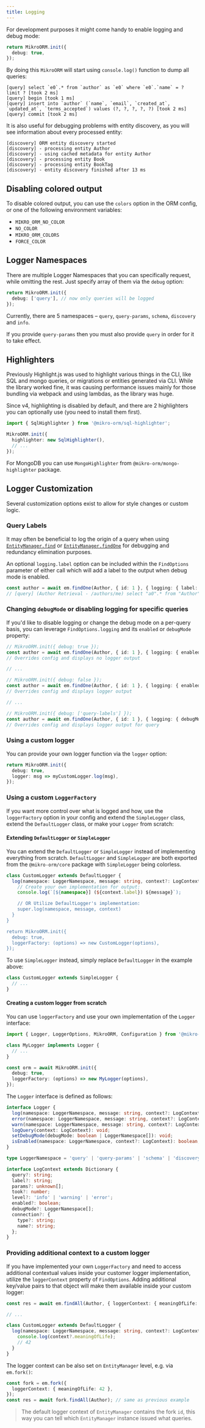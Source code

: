 ```yaml
---
title: Logging
---
```


For development purposes it might come handy to enable logging and debug mode:

```ts
return MikroORM.init({
  debug: true,
});
```

By doing this `MikroORM` will start using `console.log()` function to dump all queries:

```
[query] select `e0`.* from `author` as `e0` where `e0`.`name` = ? limit ? [took 2 ms]
[query] begin [took 1 ms]
[query] insert into `author` (`name`, `email`, `created_at`, `updated_at`, `terms_accepted`) values (?, ?, ?, ?, ?) [took 2 ms]
[query] commit [took 2 ms]
```

It is also useful for debugging problems with entity discovery, as you will see information about every processed entity:

```
[discovery] ORM entity discovery started
[discovery] - processing entity Author
[discovery] - using cached metadata for entity Author
[discovery] - processing entity Book
[discovery] - processing entity BookTag
[discovery] - entity discovery finished after 13 ms
```

## Disabling colored output

To disable colored output, you can use the `colors` option in the ORM config, or one of the following environment variables:

- `MIKRO_ORM_NO_COLOR`
- `NO_COLOR`
- `MIKRO_ORM_COLORS`
- `FORCE_COLOR`

## Logger Namespaces

There are multiple Logger Namespaces that you can specifically request, while omitting the rest. Just specify array of them via the `debug` option:

```ts
return MikroORM.init({
  debug: ['query'], // now only queries will be logged
});
```

Currently, there are 5 namespaces – `query`, `query-params`, `schema`, `discovery` and `info`.

If you provide `query-params` then you must also provide `query` in order for it to take effect.

## Highlighters

Previously Highlight.js was used to highlight various things in the CLI, like SQL and mongo queries, or migrations or entities generated via CLI. While the library worked fine, it was causing performance issues mainly for those bundling via webpack and using lambdas, as the library was huge.

Since v4, highlighting is disabled by default, and there are 2 highlighters you can optionally use (you need to install them first).

```ts
import { SqlHighlighter } from '@mikro-orm/sql-highlighter';

MikroORM.init({
  highlighter: new SqlHighlighter(),
  // ...
});
```

For MongoDB you can use `MongoHighlighter` from `@mikro-orm/mongo-highlighter` package.

## Logger Customization

Several customization options exist to allow for style changes or custom logic.

### Query Labels

It may often be beneficial to log the origin of a query when using [`EntityManager.find`](./entity-manager.md#fetching-entities-with-entitymanager) or [`EntityManager.findOne`](./entity-manager.md#fetching-entities-with-entitymanager) for debugging and redundancy elimination purposes.

An optional `logging.label` option can be included within the `FindOptions` parameter of either call which will add a label to the output when debug mode is enabled.

```ts
const author = await em.findOne(Author, { id: 1 }, { logging: { label: 'Author Retrieval - /authors/me' } });
// [query] (Author Retrieval - /authors/me) select "a0".* from "Author" as "a0" where "a0"."id" = 1 limit 1 [took 21 ms]
```

### Changing `debugMode` or disabling logging for specific queries

If you'd like to disable logging or change the debug mode on a per-query basis, you can leverage `FindOptions.logging` and its `enabled` or `debugMode` property:

```ts
// MikroORM.init({ debug: true });
const author = await em.findOne(Author, { id: 1 }, { logging: { enabled: false } });
// Overrides config and displays no logger output

// ...

// MikroORM.init({ debug: false });
const author = await em.findOne(Author, { id: 1 }, { logging: { enabled: true } });
// Overrides config and displays logger output

// ...

// MikroORM.init({ debug: ['query-labels'] });
const author = await em.findOne(Author, { id: 1 }, { logging: { debugMode: ['query'] } });
// Overrides config and displays logger output for query
```

### Using a custom logger

You can provide your own logger function via the `logger` option:

```ts
return MikroORM.init({
  debug: true,
  logger: msg => myCustomLogger.log(msg),
});
```

### Using a custom `LoggerFactory`

If you want more control over what is logged and how, use the `loggerFactory` option in your config and extend the `SimpleLogger` class, extend the `DefaultLogger` class, or make your `Logger` from scratch:

#### Extending `DefaultLogger` or `SimpleLogger`

You can extend the `DefaultLogger` or `SimpleLogger` instead of implementing everything from scratch. `DefaultLogger` and `SimpleLogger` are both exported from the `@mikro-orm/core` package with `SimpleLogger` being colorless.

```ts
class CustomLogger extends DefaultLogger {
  log(namespace: LoggerNamespace, message: string, context?: LogContext) {
    // Create your own implementation for output:
    console.log(`[${namespace}] (${context.label}) ${message}`);

    // OR Utilize DefaultLogger's implementation:
    super.log(namespace, message, context)
  }
}

return MikroORM.init({
  debug: true,
  loggerFactory: (options) => new CustomLogger(options),
});
```

To use `SimpleLogger` instead, simply replace `DefaultLogger` in the example above:
```ts
class CustomLogger extends SimpleLogger {
  // ...
}
```

#### Creating a custom logger from scratch

You can use `loggerFactory` and use your own implementation of the `Logger` interface:

```ts
import { Logger, LoggerOptions, MikroORM, Configuration } from '@mikro-orm/core';

class MyLogger implements Logger {
  // ...
}

const orm = await MikroORM.init({
  debug: true,
  loggerFactory: (options) => new MyLogger(options),
});
```

The `Logger` interface is defined as follows:

```ts
interface Logger {
  log(namespace: LoggerNamespace, message: string, context?: LogContext): void;
  error(namespace: LoggerNamespace, message: string, context?: LogContext): void;
  warn(namespace: LoggerNamespace, message: string, context?: LogContext): void;
  logQuery(context: LogContext): void;
  setDebugMode(debugMode: boolean | LoggerNamespace[]): void;
  isEnabled(namespace: LoggerNamespace, context?: LogContext): boolean;
}

type LoggerNamespace = 'query' | 'query-params' | 'schema' | 'discovery' | 'info';

interface LogContext extends Dictionary {
  query?: string;
  label?: string;
  params?: unknown[];
  took?: number;
  level?: 'info' | 'warning' | 'error';
  enabled?: boolean;
  debugMode?: LoggerNamespace[];
  connection?: {
    type?: string;
    name?: string;
  };
}
```

### Providing additional context to a custom logger

If you have implemented your own `LoggerFactory` and need to access additional contextual values inside your customer logger implementation, utilize the `loggerContext` property of `FindOptions`. Adding additional key/value pairs to that object will make them available inside your custom logger:

```ts
const res = await em.findAll(Author, { loggerContext: { meaningOfLife: 42 } });

// ...

class CustomLogger extends DefaultLogger {
  log(namespace: LoggerNamespace, message: string, context?: LogContext) {
    console.log(context?.meaningOfLife);
    // 42
  }
}
```

The logger context can be also set on `EntityManager` level, e.g. via `em.fork()`:

```ts
const fork = em.fork({
  loggerContext: { meaningOfLife: 42 },
});
const res = await fork.findAll(Author); // same as previous example
```

> The default logger context of `EntityManager` contains the fork `id`, this way you can tell which `EntityManager` instance issued what queries.
